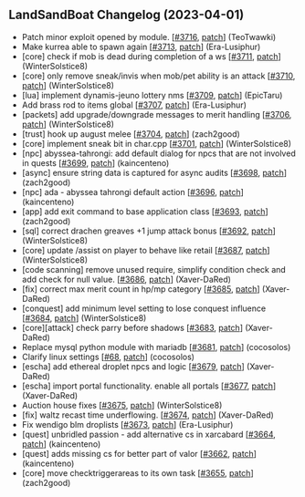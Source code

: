## LandSandBoat Changelog (2023-04-01)
- Patch minor exploit opened by module. [[#3716](https://github.com/LandSandBoat/server/pull/3716), [patch](https://github.com/LandSandBoat/server/pull/3716.patch)] (TeoTwawki)
- Make kurrea able to spawn again [[#3713](https://github.com/LandSandBoat/server/pull/3713), [patch](https://github.com/LandSandBoat/server/pull/3713.patch)] (Era-Lusiphur)
- [core] check if mob is dead during completion of a ws [[#3711](https://github.com/LandSandBoat/server/pull/3711), [patch](https://github.com/LandSandBoat/server/pull/3711.patch)] (WinterSolstice8)
- [core] only remove sneak/invis when mob/pet ability is an attack [[#3710](https://github.com/LandSandBoat/server/pull/3710), [patch](https://github.com/LandSandBoat/server/pull/3710.patch)] (WinterSolstice8)
- [lua] implement dynamis-jeuno lottery nms [[#3709](https://github.com/LandSandBoat/server/pull/3709), [patch](https://github.com/LandSandBoat/server/pull/3709.patch)] (EpicTaru)
- Add brass rod to items global [[#3707](https://github.com/LandSandBoat/server/pull/3707), [patch](https://github.com/LandSandBoat/server/pull/3707.patch)] (Era-Lusiphur)
- [packets] add upgrade/downgrade messages to merit handling [[#3706](https://github.com/LandSandBoat/server/pull/3706), [patch](https://github.com/LandSandBoat/server/pull/3706.patch)] (WinterSolstice8)
- [trust] hook up august melee [[#3704](https://github.com/LandSandBoat/server/pull/3704), [patch](https://github.com/LandSandBoat/server/pull/3704.patch)] (zach2good)
- [core] implement sneak bit in char.cpp [[#3701](https://github.com/LandSandBoat/server/pull/3701), [patch](https://github.com/LandSandBoat/server/pull/3701.patch)] (WinterSolstice8)
- [npc] abyssea-tahrongi: add default dialog for npcs that are not involved in quests [[#3699](https://github.com/LandSandBoat/server/pull/3699), [patch](https://github.com/LandSandBoat/server/pull/3699.patch)] (kaincenteno)
- [async] ensure string data is captured for async audits [[#3698](https://github.com/LandSandBoat/server/pull/3698), [patch](https://github.com/LandSandBoat/server/pull/3698.patch)] (zach2good)
- [npc] ada - abyssea tahrongi default action [[#3696](https://github.com/LandSandBoat/server/pull/3696), [patch](https://github.com/LandSandBoat/server/pull/3696.patch)] (kaincenteno)
- [app] add exit command to base application class [[#3693](https://github.com/LandSandBoat/server/pull/3693), [patch](https://github.com/LandSandBoat/server/pull/3693.patch)] (zach2good)
- [sql] correct drachen greaves +1 jump attack bonus [[#3692](https://github.com/LandSandBoat/server/pull/3692), [patch](https://github.com/LandSandBoat/server/pull/3692.patch)] (WinterSolstice8)
- [core] update /assist on player to behave like retail [[#3687](https://github.com/LandSandBoat/server/pull/3687), [patch](https://github.com/LandSandBoat/server/pull/3687.patch)] (WinterSolstice8)
- [code scanning] remove unused require, simplify condition check and add check for null value. [[#3686](https://github.com/LandSandBoat/server/pull/3686), [patch](https://github.com/LandSandBoat/server/pull/3686.patch)] (Xaver-DaRed)
- [fix] correct max merit count in hp/mp category [[#3685](https://github.com/LandSandBoat/server/pull/3685), [patch](https://github.com/LandSandBoat/server/pull/3685.patch)] (Xaver-DaRed)
- [conquest] add minimum level setting to lose conquest influence [[#3684](https://github.com/LandSandBoat/server/pull/3684), [patch](https://github.com/LandSandBoat/server/pull/3684.patch)] (WinterSolstice8)
- [core][attack] check parry before shadows [[#3683](https://github.com/LandSandBoat/server/pull/3683), [patch](https://github.com/LandSandBoat/server/pull/3683.patch)] (Xaver-DaRed)
- Replace mysql python module with mariadb [[#3681](https://github.com/LandSandBoat/server/pull/3681), [patch](https://github.com/LandSandBoat/server/pull/3681.patch)] (cocosolos)
- Clarify linux settings [[#68](https://github.com/LandSandBoat/lsb-wiki/pull/68), [patch](https://github.com/LandSandBoat/lsb-wiki/pull/68.patch)] (cocosolos)
- [escha] add ethereal droplet npcs and logic [[#3679](https://github.com/LandSandBoat/server/pull/3679), [patch](https://github.com/LandSandBoat/server/pull/3679.patch)] (Xaver-DaRed)
- [escha] import portal functionality. enable all portals [[#3677](https://github.com/LandSandBoat/server/pull/3677), [patch](https://github.com/LandSandBoat/server/pull/3677.patch)] (Xaver-DaRed)
- Auction house fixes [[#3675](https://github.com/LandSandBoat/server/pull/3675), [patch](https://github.com/LandSandBoat/server/pull/3675.patch)] (WinterSolstice8)
- [fix] waltz recast time underflowing. [[#3674](https://github.com/LandSandBoat/server/pull/3674), [patch](https://github.com/LandSandBoat/server/pull/3674.patch)] (Xaver-DaRed)
- Fix wendigo blm droplists [[#3673](https://github.com/LandSandBoat/server/pull/3673), [patch](https://github.com/LandSandBoat/server/pull/3673.patch)] (Era-Lusiphur)
- [quest] unbridled passion - add alternative cs in xarcabard [[#3664](https://github.com/LandSandBoat/server/pull/3664), [patch](https://github.com/LandSandBoat/server/pull/3664.patch)] (kaincenteno)
- [quest] adds missing cs for better part of valor [[#3662](https://github.com/LandSandBoat/server/pull/3662), [patch](https://github.com/LandSandBoat/server/pull/3662.patch)] (kaincenteno)
- [core] move checktriggerareas to its own task [[#3655](https://github.com/LandSandBoat/server/pull/3655), [patch](https://github.com/LandSandBoat/server/pull/3655.patch)] (zach2good)
